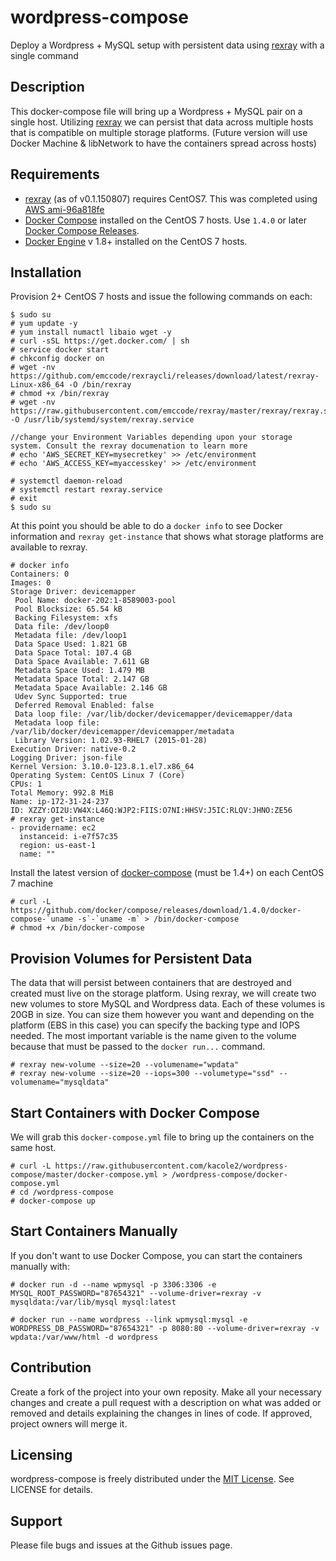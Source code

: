 
wordpress-compose
======================
Deploy a Wordpress + MySQL setup with persistent data using [rexray](https://github.com/emccode/rexray) with a single command

## Description
This docker-compose file will bring up a Wordpress + MySQL pair on a single host. Utilizing [rexray](https://github.com/emccode/rexray) we can persist that data across multiple hosts that is compatible on multiple storage platforms. (Future version will use Docker Machine & libNetwork to have the containers spread across hosts)

## Requirements
* [rexray](https://github.com/emccode/rexray) (as of v0.1.150807) requires CentOS7. This was completed using [AWS ami-96a818fe](http://thecloudmarket.com/image/ami-96a818fe--centos-7-x86-64-2014-09-29-ebs-hvm-b7ee8a69-ee97-4a49-9e68-afaee216db2e-ami-d2a117ba-2)
* [Docker Compose](https://docs.docker.com/compose/) installed on the CentOS 7 hosts. Use `1.4.0` or later [Docker Compose Releases](https://github.com/docker/compose/releases).
* [Docker Engine](https://docs.docker.com/installation/centos/) v 1.8+ installed on the CentOS 7 hosts.

## Installation
Provision 2+ CentOS 7 hosts and issue the following commands on each:
```
$ sudo su
# yum update -y
# yum install numactl libaio wget -y
# curl -sSL https://get.docker.com/ | sh
# service docker start
# chkconfig docker on
# wget -nv https://github.com/emccode/rexraycli/releases/download/latest/rexray-Linux-x86_64 -O /bin/rexray
# chmod +x /bin/rexray
# wget -nv https://raw.githubusercontent.com/emccode/rexray/master/rexray/rexray.service -O /usr/lib/systemd/system/rexray.service

//change your Environment Variables depending upon your storage system. Consult the rexray documenation to learn more
# echo 'AWS_SECRET_KEY=mysecretkey' >> /etc/environment
# echo 'AWS_ACCESS_KEY=myaccesskey' >> /etc/environment

# systemctl daemon-reload
# systemctl restart rexray.service
# exit
$ sudo su
```

At this point you should be able to do a `docker info` to see Docker information and `rexray get-instance` that shows what storage platforms are available to rexray.
```
# docker info
Containers: 0
Images: 0
Storage Driver: devicemapper
 Pool Name: docker-202:1-8589003-pool
 Pool Blocksize: 65.54 kB
 Backing Filesystem: xfs
 Data file: /dev/loop0
 Metadata file: /dev/loop1
 Data Space Used: 1.821 GB
 Data Space Total: 107.4 GB
 Data Space Available: 7.611 GB
 Metadata Space Used: 1.479 MB
 Metadata Space Total: 2.147 GB
 Metadata Space Available: 2.146 GB
 Udev Sync Supported: true
 Deferred Removal Enabled: false
 Data loop file: /var/lib/docker/devicemapper/devicemapper/data
 Metadata loop file: /var/lib/docker/devicemapper/devicemapper/metadata
 Library Version: 1.02.93-RHEL7 (2015-01-28)
Execution Driver: native-0.2
Logging Driver: json-file
Kernel Version: 3.10.0-123.8.1.el7.x86_64
Operating System: CentOS Linux 7 (Core)
CPUs: 1
Total Memory: 992.8 MiB
Name: ip-172-31-24-237
ID: XZZY:OI2U:VW4X:L46Q:WJP2:FIIS:O7NI:HHSV:J5IC:RLQV:JHNO:ZE56
# rexray get-instance
- providername: ec2
  instanceid: i-e7f57c35
  region: us-east-1
  name: ""
```

Install the latest version of [docker-compose](https://github.com/docker/compose/releases) (must be 1.4+) on each CentOS 7 machine
```
# curl -L https://github.com/docker/compose/releases/download/1.4.0/docker-compose-`uname -s`-`uname -m` > /bin/docker-compose
# chmod +x /bin/docker-compose
```

## Provision Volumes for Persistent Data
The data that will persist between containers that are destroyed and created must live on the storage platform. Using rexray, we will create two new volumes to store MySQL and Wordpress data. Each of these volumes is 20GB in size. You can size them however you want and depending on the platform (EBS in this case) you can specify the backing type and IOPS needed. The most important variable is the name given to the volume because that must be passed to the `docker run...` command.
```
# rexray new-volume --size=20 --volumename="wpdata"
# rexray new-volume --size=20 --iops=300 --volumetype="ssd" --volumename="mysqldata"
```

## Start Containers with Docker Compose
We will grab this `docker-compose.yml` file to bring up the containers on the same host.
```
# curl -L https://raw.githubusercontent.com/kacole2/wordpress-compose/master/docker-compose.yml > /wordpress-compose/docker-compose.yml
# cd /wordpress-compose
# docker-compose up
```

## Start Containers Manually
If you don't want to use Docker Compose, you can start the containers manually with:
```
# docker run -d --name wpmysql -p 3306:3306 -e MYSQL_ROOT_PASSWORD="87654321" --volume-driver=rexray -v mysqldata:/var/lib/mysql mysql:latest

# docker run --name wordpress --link wpmysql:mysql -e WORDPRESS_DB_PASSWORD="87654321" -p 8080:80 --volume-driver=rexray -v wpdata:/var/www/html -d wordpress
```

## Contribution
Create a fork of the project into your own reposity. Make all your necessary changes and create a pull request with a description on what was added or removed and details explaining the changes in lines of code. If approved, project owners will merge it.

## Licensing
wordpress-compose is freely distributed under the [MIT License](http://opensource.org/licenses/MIT). See LICENSE for details.

## Support
Please file bugs and issues at the Github issues page.